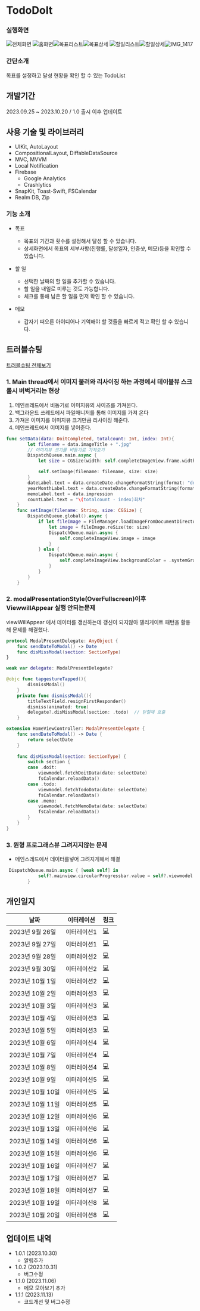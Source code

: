 # TodoDoIt

### 실행화면
![전체화면](https://github.com/LEESANGNAM/TodoDoIt/assets/61412496/2ee7812c-a9e6-417b-a73c-aa75737ff333)
![홈화면](https://github.com/LEESANGNAM/TodoDoIt/assets/61412496/519d94ab-9eda-4900-bec9-8082c58d2105)![목표리스트](https://github.com/LEESANGNAM/TodoDoIt/assets/61412496/efbee232-b777-4114-84da-7e09a3625f9c)![목표상세](https://github.com/LEESANGNAM/TodoDoIt/assets/61412496/d8053e92-29e7-405a-8163-d1fb2872aca5)
![할일리스트](https://github.com/LEESANGNAM/TodoDoIt/assets/61412496/c993dd90-29fa-409e-ae6b-405eb5fa32b4)![할일상세](https://github.com/LEESANGNAM/TodoDoIt/assets/61412496/b294beb2-fcb2-4393-9c38-82efcf36f418)![IMG_1417](https://github.com/LEESANGNAM/TodoDoIt/assets/61412496/bbac3277-2c0e-4d2d-b71a-b343de4f271b)



### 간단소개
목표를 설정하고 달성 현황을 확인 할 수 있는 TodoList 


## 개발기간 
2023.09.25 ~ 2023.10.20 / 1.0 출시 이후 업데이트
## 사용 기술 및 라이브러리
+ UIKit, AutoLayout
+ CompositionalLayout, DiffableDataSource
+ MVC, MVVM
+ Local Notification
+ Firebase
    + Google Analytics
    + Crashlytics
+ SnapKit, Toast-Swift, FSCalendar    
+ Realm DB, Zip


### 기능 소개
+ 목표
    + 목표의 기간과 횟수를 설정해서 달성 할 수 있습니다.
    + 상세화면에서 목표의 세부사항(진행률, 달성일자, 인증샷, 메모)등을 확인할 수 있습니다.

+ 할 일
    + 선택한 날짜의 할 일을 추가할 수 있습니다.
    + 할 일을 내일로 미루는 것도 가능합니다.
    + 체크를 통해 남은 할 일을 먼저 확인 할 수 있습니다.

+ 메모
    + 갑자기 떠오른 아이디어나 기억해야 할 것들을 빠르게 적고 확인 할 수 있습니다.

## 트러블슈팅
[트러블슈팅 전체보기](https://west-cicada-052.notion.site/dfef67fbe68d4285bdeee820cc057be2?pvs=4)

### 1. Main thread에서 이미지 불러와 리사이징 하는 과정에서 테이블뷰 스크롤시 버벅거리는 현상
1. 메인쓰레드에서 비동기로 이미지뷰의 사이즈를 가져온다.
2. 백그라운드 쓰레드에서 파일매니저를 통해 이미지를 가져 온다
3. 가져온 이미지를 이미지뷰 크기만큼 리사이징 해준다.
4. 메인쓰레드에서 이미지를 넣어준다.

```swift 
func setData(data: DoitCompleted, totalcount: Int, index: Int){
        let filename = data.imageTitle + ".jpg"
        // 이미지뷰 크기를 비동기로 가져오기
        DispatchQueue.main.async {
            let size = CGSize(width: self.completeImageView.frame.width, height: self.completeImageView.frame.height)

            self.setImage(filename: filename, size: size)
        }
        dateLabel.text = data.createDate.changeFormatString(format: "dd일")
        yearMonthLabel.text = data.createDate.changeFormatString(format: "yyyy년MM월")
        memoLabel.text = data.impression
        countLabel.text = "\(totalcount - index)회차"
    }
    func setImage(filename: String, size: CGSize) {
        DispatchQueue.global().async {
            if let fileImage = FileManager.loadImageFromDocumentDirectory(fileName: filename) {
                let image = fileImage.reSize(to: size)
                DispatchQueue.main.async {
                    self.completeImageView.image = image
                }
            } else {
                DispatchQueue.main.async {
                    self.completeImageView.backgroundColor = .systemGray3
                }
            }
        }
    }
```
### 2. modalPresentationStyle(OverFullscreen)이후 ViewwillAppear 실행 안되는문제
viewWillAppear 에서 데이터를 갱신하는데 갱신이 되지않아 델리게이트 패턴을 활용해 문제를 해결했다.

```swift
protocol ModalPresentDelegate: AnyObject {
    func sendDateToModal() -> Date
    func disMissModal(section: SectionType)
}
```

```swift
weak var delegate: ModalPresentDelegate?

@objc func tapgestureTapped(){
        dismissModal()
    }
    private func dismissModal(){
        titleTextField.resignFirstResponder()
        dismiss(animated: true)
        delegate?.disMissModal(section: .todo)  // 닫힐때 호출
    }
```

```swift
extension HomeViewController: ModalPresentDelegate {
    func sendDateToModal() -> Date {
        return selectDate
    }
    
    func disMissModal(section: SectionType) {
        switch section {
        case .doit:
            viewmodel.fetchDoitData(date: selectDate)
            fsCalendar.reloadData()
        case .todo:
            viewmodel.fetchTodoData(date: selectDate)
            fsCalendar.reloadData()
        case .memo:
            viewmodel.fetchMemoData(date: selectDate)
            fsCalendar.reloadData()
        }
    }
}
```
### 3. 원형 프로그래스뷰 그려지지않는 문제
+ 메인스레드에서 데이터를넣어 그려지게해서 해결
```swift
 DispatchQueue.main.async { [weak self] in
            self?.mainview.circularProgressbar.value = self?.viewmodel.getDoitProgress()
        }
  ```

## 개인일지
|날짜|이터레이션|링크|
|------|----|---|
|2023년 9월 26일|이터레이션1|[💻](https://west-cicada-052.notion.site/1-9-26-a90e18a63e704fb88af9934fb87c0e0e?pvs=4)
|2023년 9월 27일|이터레이션1|[💻](https://west-cicada-052.notion.site/1-9-27-df04d855983d497ea46e282171a9677f?pvs=4)
|2023년 9월 28일|이터레이션2|[💻](https://west-cicada-052.notion.site/2-9-28-71989bf1bdfd4d81ac0dd07999842798?pvs=4)
|2023년 9월 30일|이터레이션2|[💻](https://west-cicada-052.notion.site/2-9-30-e2c330bc02454bab8fe2bab18627cf6a?pvs=4)
|2023년 10월 1일|이터레이션2|[💻](https://west-cicada-052.notion.site/2-10-1-f064f08c0c6a4f4fada1de4f946455f4?pvs=4)
|2023년 10월 2일|이터레이션3|[💻](https://west-cicada-052.notion.site/3-10-2-376c165bdf844437a574b3448b1c2570?pvs=4)
|2023년 10월 3일|이터레이션3|[💻](https://www.notion.so/3-10-3-b035ddcd0c7045f7bcf4620aeec6c943?pvs=4)
|2023년 10월 4일|이터레이션3|[💻](https://www.notion.so/3-10-4-d785f0a3628c462783ff945414eb7135?pvs=4)
|2023년 10월 5일|이터레이션3|[💻](https://www.notion.so/4-10-5-f7d5349f7fd342209907f2cfaed84a48?pvs=4)
|2023년 10월 6일|이터레이션4|[💻](https://www.notion.so/4-10-6-18fdcc601aa44e87a06840f1c7829325?pvs=4)
|2023년 10월 7일|이터레이션4|[💻](https://www.notion.so/4-10-7-8a89c75cf64e45d18c48d697c48bb248?pvs=4)
|2023년 10월 8일|이터레이션4|[💻](https://www.notion.so/4-10-8-3044a3e6afa7415894fed7fb9f35b921?pvs=4)
|2023년 10월 9일|이터레이션5|[💻](https://www.notion.so/5-10-9-c25b179051c14d399fd607e2138352fe?pvs=4)
|2023년 10월 10일|이터레이션5|[💻](https://www.notion.so/5-10-10-e4ea8ed2da8b46a6a7329277d3b88d7a?pvs=4)
|2023년 10월 11일|이터레이션5|[💻](https://www.notion.so/5-10-11-5e7e7a52acab4b23a3f3f4eba82067a8?pvs=4)
|2023년 10월 12일|이터레이션6|[💻](https://www.notion.so/6-10-12-5290281491514666b49ba110c547dc77?pvs=4)
|2023년 10월 13일|이터레이션6|[💻](https://www.notion.so/6-10-13-03146f57fae2406ebbb7a123ff068bcd?pvs=4)
|2023년 10월 14일|이터레이션6|[💻](https://www.notion.so/6-10-14-c43baa9601ac437d82269e8942ce5595?pvs=4)
|2023년 10월 15일|이터레이션6|[💻](https://www.notion.so/6-10-15-368304d0435742548fadafa9b5614681?pvs=4)
|2023년 10월 16일|이터레이션7|[💻](https://www.notion.so/7-10-16-70b2c4e744bf40abb1e248ecbd49e6b1?pvs=4)
|2023년 10월 17일|이터레이션7|[💻](https://www.notion.so/7-10-17-2436331457ee44108830bf69f235b586?pvs=4)
|2023년 10월 18일|이터레이션7|[💻](https://www.notion.so/7-10-18-1aa5cd2c9ec54b9d91a6a2f955cf9fa9?pvs=4)
|2023년 10월 19일|이터레이션8|[💻](https://www.notion.so/8-10-19-6b1717a97bf74b3eb46c13475a73a4ea?pvs=4)
|2023년 10월 20일|이터레이션8|[💻](https://www.notion.so/8-10-20-ac207961d7824de9a53c66ff83ac3e71?pvs=4)

	

## 업데이트 내역
+ 1.0.1 (2023.10.30)
  + 알림추가
+ 1.0.2 (2023.10.31)
  + 버그수정
+ 1.1.0 (2023.11.06)
  + 메모 모아보기 추가
+ 1.1.1 (2023.11.13)
  + 코드개선 및 버그수정 
